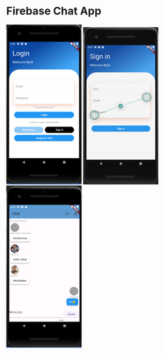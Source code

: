 # Firebase Chat App

<img src="images/chatapp.png" alt="ChatApp" width="200">
<img src="images/chatapp1.png" alt="ChatApp" width="200">
<img src="images/chatapp2.png" alt="ChatApp" width="200">

